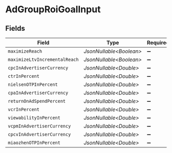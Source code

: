 # AdGroupRoiGoalInput


## Fields

| Field                         | Type                          | Required                      | Description                   |
| ----------------------------- | ----------------------------- | ----------------------------- | ----------------------------- |
| `maximizeReach`               | *JsonNullable\<Boolean>*      | :heavy_minus_sign:            | N/A                           |
| `maximizeLtvIncrementalReach` | *JsonNullable\<Boolean>*      | :heavy_minus_sign:            | N/A                           |
| `cpcInAdvertiserCurrency`     | *JsonNullable\<Double>*       | :heavy_minus_sign:            | N/A                           |
| `ctrInPercent`                | *JsonNullable\<Double>*       | :heavy_minus_sign:            | N/A                           |
| `nielsenOTPInPercent`         | *JsonNullable\<Double>*       | :heavy_minus_sign:            | N/A                           |
| `cpaInAdvertiserCurrency`     | *JsonNullable\<Double>*       | :heavy_minus_sign:            | N/A                           |
| `returnOnAdSpendPercent`      | *JsonNullable\<Double>*       | :heavy_minus_sign:            | N/A                           |
| `vcrInPercent`                | *JsonNullable\<Double>*       | :heavy_minus_sign:            | N/A                           |
| `viewabilityInPercent`        | *JsonNullable\<Double>*       | :heavy_minus_sign:            | N/A                           |
| `vcpmInAdvertiserCurrency`    | *JsonNullable\<Double>*       | :heavy_minus_sign:            | N/A                           |
| `cpcvInAdvertiserCurrency`    | *JsonNullable\<Double>*       | :heavy_minus_sign:            | N/A                           |
| `miaozhenOTPInPercent`        | *JsonNullable\<Double>*       | :heavy_minus_sign:            | N/A                           |